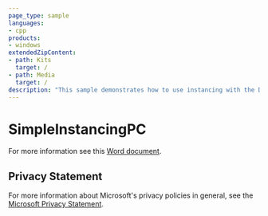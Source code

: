 ```yaml
---
page_type: sample
languages:
- cpp
products:
- windows
extendedZipContent:
- path: Kits
  target: /
- path: Media
  target: /
description: "This sample demonstrates how to use instancing with the Direct3D 11 API."
---
```


# SimpleInstancingPC

For more information see this [Word document](https://github.com/microsoft/Xbox-ATG-Samples/blob/master/PCSamples/IntroGraphics/SimpleInstancingPC/Readme.docx).

## Privacy Statement

For more information about Microsoft's privacy policies in general, see the [Microsoft Privacy Statement](https://privacy.microsoft.com/en-us/privacystatement/).
